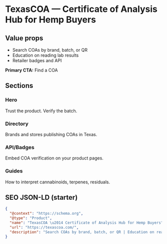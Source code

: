 # TexasCOA — Certificate of Analysis Hub for Hemp Buyers
## Value props
- Search COAs by brand, batch, or QR
- Education on reading lab results
- Retailer badges and API

**Primary CTA:** Find a COA

## Sections
### Hero
Trust the product. Verify the batch.

### Directory
Brands and stores publishing COAs in Texas.

### API/Badges
Embed COA verification on your product pages.

### Guides
How to interpret cannabinoids, terpenes, residuals.

## SEO JSON-LD (starter)
```json
{
  "@context": "https://schema.org",
  "@type": "Product",
  "name": "TexasCOA \u2014 Certificate of Analysis Hub for Hemp Buyers",
  "url": "https://texascoa.com/",
  "description": "Search COAs by brand, batch, or QR | Education on reading lab results | Retailer badges and API"
}
```

<!-- Last verified: 2025-10-02 -->
